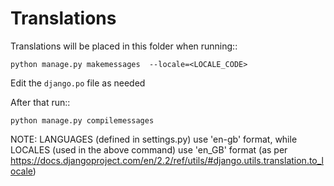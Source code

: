 Translations
============

Translations will be placed in this folder when running::

    python manage.py makemessages  --locale=<LOCALE_CODE>

Edit the `django.po` file as needed

After that run::

    python manage.py compilemessages

NOTE: LANGUAGES (defined in settings.py) use 'en-gb' format, while LOCALES (used in the above command) use 'en_GB' format
(as per https://docs.djangoproject.com/en/2.2/ref/utils/#django.utils.translation.to_locale)